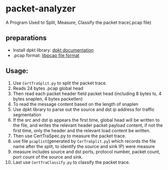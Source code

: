 # packet-analyzer
A Program Used to Split, Measure, Classify the packet trace(.pcap file)

## preparations
- Install dpkt library: [dpkt documentation](http://dpkt.readthedocs.org/en/latest/index.html)
- .pcap format: [libpcap file format](https://wiki.wireshark.org/Development/LibpcapFileFormat)

## Usage:
1. Use `CertTraSplit.py` to split the packet trace.
  1. Reads 24 bytes .pcap global head
  2. Then read each packet header field packet head (including 8 bytes ts, 4 bytes snaplen, 4 bytes packetlen)
  3. To read the message content based on the length of snaplen
  4. Use dpkt library to parse out the source and dst ip address for traffic segmentation
  5. If the src and dst ip appears the first time, global head will be written to the file, and writes the relevant header packet payload content, if not the first time, only the header and the relevant  load content be written.
2. Then use CertTraSpec.py to measure the packet trace.
  1. use file `pcaplist`(generated by `CerTraSplit.py`) which records the file name after the split, to identify the source and sink IP) were measure
  2. measure includes source and dst ports, protocol number, packet count, port count of the source and sink.
3. Last use `CertTraClassify.py` to classify the packet trace.
